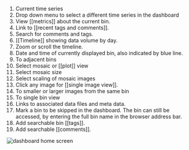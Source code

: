 1. Current time series
2. Drop down menu to select a different time series in the dashboard
3. View [[metrics]] about the current bin.
4. Link to [[recent tags and comments]].
5. Search for comments and tags.
6. [[Timeline]] showing data volume by day.
7. Zoom or scroll the timeline.
8. Date and time of currently displayed bin, also indicated by blue line.
9. To adjacent bins
10. Select mosaic or [[plot]] view
11. Select mosaic size
12. Select scaling of mosaic images
13. Click any image for [[single image view]].
14. To smaller or larger images from the same bin
15. To single bin view
16. Links to associated data files and meta data.
17. Mark a bin to be skipped in the dashboard. The bin can still be accessed, by entering the full bin name in the browser address bar. 
18. Add searchable bin [[tags]].
19. Add searchable [[comments]].

![dashboard home screen](https://cloud.githubusercontent.com/assets/14059636/11188846/ef8b8644-8c5a-11e5-8236-8ecbd6c23c8f.png)
